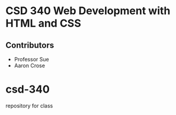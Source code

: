 # CSD 340 Web Development with HTML and CSS
## Contributors
- Professor Sue
- Aaron Crose
# csd-340
repository for class
